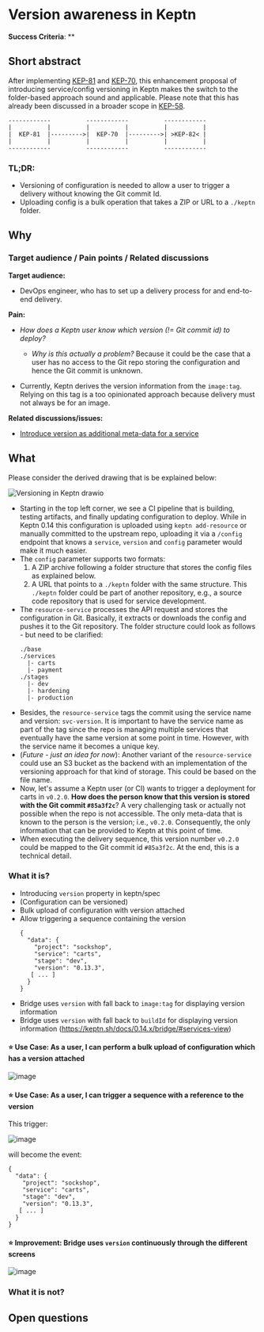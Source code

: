 # Version awareness in Keptn

**Success Criteria**: **

## Short abstract

After implementing [KEP-81](https://github.com/keptn/enhancement-proposals/pull/81) and [KEP-70](https://github.com/keptn/enhancement-proposals/pull/70), this enhancement proposal of introducing service/config versioning in Keptn makes the switch to the folder-based approach sound and applicable. Please note that this has already been discussed in a broader scope in [KEP-58](https://github.com/keptn/enhancement-proposals/pull/58).

```
------------          ------------          ------------
|          |          |          |          |          |
|  KEP-81  |--------->|  KEP-70  |--------->| >KEP-82< |
|          |          |          |          |          |
------------          ------------          ------------
``` 

### TL;DR:
* Versioning of configuration is needed to allow a user to trigger a delivery without knowing the Git commit Id. 
* Uploading config is a bulk operation that takes a ZIP or URL to a `./keptn` folder. 

## Why

### Target audience / Pain points / Related discussions

**Target audience:**

* DevOps engineer, who has to set up a delivery process for and end-to-end delivery.

**Pain:** 

* *How does a Keptn user know which version (!= Git commit id) to deploy?*

  * *Why is this actually a problem?* Because it could be the case that a user has no access to the Git repo storing the configuration and hence the Git commit is unknown.

* Currently, Keptn derives the version information from the `image:tag`. Relying on this tag is a too opinionated approach because delivery must not always be for an image. 

**Related discussions/issues:**

* [Introduce version as additional meta-data for a service](https://github.com/keptn/keptn/issues/7420)

## What

Please consider the derived drawing that is be explained below: 

![Versioning in Keptn drawio](https://user-images.githubusercontent.com/729071/163342376-a82680f2-5bdb-4473-94c0-fd2a7ee1029a.png)

* Starting in the top left corner, we see a CI pipeline that is building, testing artifacts, and finally updating configuration to deploy. While in Keptn 0.14 this configuration is uploaded using `keptn add-resource` or manually committed to the upstream repo, uploading it via a `/config` endpoint that knows a `service`, `version` and `config` parameter would make it much easier. 
* The `config` parameter supports two formats:
  1) A ZIP archive following a folder structure that stores the config files as explained below.
  2) A URL that points to a `./keptn` folder with the same structure. This `./keptn` folder could be part of another repository, e.g., a source code repository that is used for service development.
* The `resource-service` processes the API request and stores the configuration in Git. Basically, it extracts or downloads the config and pushes it to the Git repository. The folder structure could look as follows - but need to be clarified: 
    ```
    ./base
    ./services
      |- carts
      |- payment
    ./stages
      |- dev
      |- hardening
      |- production
    ```
* Besides, the `resource-service` tags the commit using the service name and version: `svc-version`. It is important to have the service name as part of the tag since the repo is managing multiple services that eventually have the same version at some point in time. However, with the service name it becomes a unique key. 
* (*Future - just an idea for now*): Another variant of the `resource-service` could use an S3 bucket as the backend with an implementation of the versioning approach for that kind of storage. This could be based on the file name. 
* Now, let's assume a Keptn user (or CI) wants to trigger a deployment for carts in `v0.2.0`. **How does the person know that this version is stored with the Git commit `#85a3f2c`**? A very challenging task or actually not possible when the repo is not accessible. The only meta-data that is known to the person is the version; i.e., `v0.2.0`. Consequently, the only information that can be provided to Keptn at this point of time. 
* When executing the delivery sequence, this version number `v0.2.0` could be mapped to the Git commit id `#85a3f2c`. At the end, this is a technical detail. 

### What it is?

* Introducing `version` property in keptn/spec
* (Configuration can be versioned)
* Bulk upload of configuration with version attached
* Allow triggering a sequence containing the version
  ```
  {
    "data": {
      "project": "sockshop",
      "service": "carts",
      "stage": "dev",
      "version": "0.13.3",
     [ ... ]
    }
  }
  ```
* Bridge uses `version` with fall back to `image:tag` for displaying version information
* Bridge uses `version` with fall back to `buildId` for displaying version information (https://keptn.sh/docs/0.14.x/bridge/#services-view) 

#### ⭐ Use Case: As a user, I can perform a bulk upload of configuration which has a version attached

![image](https://user-images.githubusercontent.com/729071/164679362-3fa1c844-d553-43ee-a3cf-158eddab691d.png)

#### ⭐ Use Case: As a user, I can trigger a sequence with a reference to the version

This trigger: 

![image](https://user-images.githubusercontent.com/729071/164676565-dd4d433f-0abb-4503-a804-314a17c68e90.png)

will become the event: 

```
{
  "data": {
    "project": "sockshop",
    "service": "carts",
    "stage": "dev",
    "version": "0.13.3",
   [ ... ]
  }
}
```

#### ⭐ Improvement: Bridge uses `version` continuously through the different screens

![image](https://user-images.githubusercontent.com/729071/164676029-5ed0477e-3050-46c9-aee4-e7f03b3ce999.png)

### What it is not?

## Open questions
